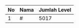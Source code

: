 | No | Nama            | Jumlah Level |
|----|-----------------|--------------|
| 1  | #    |    5017        |
